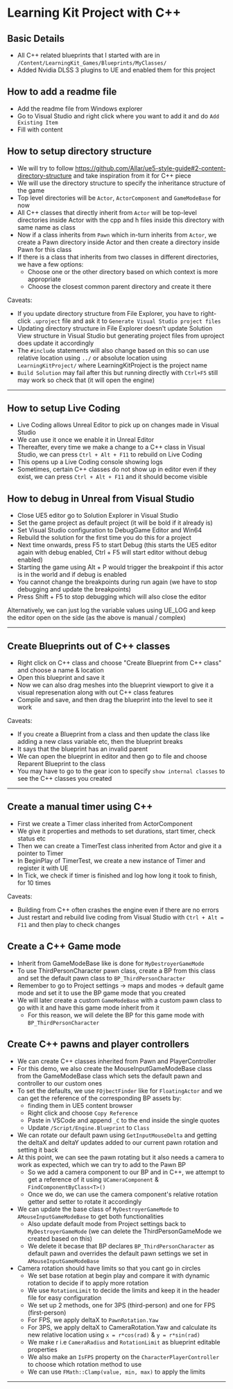# Learning Kit Project with C++

## Basic Details

- All C++ related blueprints that I started with are in `/Content/LearningKit_Games/Blueprints/MyClasses/`
- Added Nvidia DLSS 3 plugins to UE and enabled them for this project

## How to add a readme file

- Add the readme file from Windows explorer
- Go to Visual Studio and right click where you want to add it and do `Add Existing Item`
- Fill with content

## How to setup directory structure

- We will try to follow https://github.com/Allar/ue5-style-guide#2-content-directory-structure and take inspiration from it for C++ piece
- We will use the directory structure to specify the inheritance structure of the game
- Top level directories will be `Actor`, `ActorComponent` and `GameModeBase` for now
- All C++ classes that directly inherit from `Actor` will be top-level directories inside Actor with the cpp and h files inside this directory with same name as class
- Now if a class inherits from `Pawn` which in-turn inherits from `Actor`, we create a Pawn directory inside Actor and then create a directory inside Pawn for this class
- If there is a class that inherits from two classes in different directories, we have a few options:
	- Choose one or the other directory based on which context is more appropriate
	- Choose the closest common parent directory and create it there

Caveats:
- If you update directory structure from File Explorer, you have to right-click `.uproject` file and ask it to `Generate Visual Studio project files`
- Updating directory structure in File Explorer doesn't update Solution View structure in Visual Studio but generating project files from uproject does update it accordingly
- The `#include` statements will also change based on this so can use relative location using `../` or absolute location using `LearningKitProject/` where LearningKitProject is the project name
- `Build Solution` may fail after this but running directly with `Ctrl+F5` still may work so check that (it will open the engine)

---

## How to setup Live Coding

- Live Coding allows Unreal Editor to pick up on changes made in Visual Studio
- We can use it once we enable it in Unreal Editor
- Thereafter, every time we make a change to a C++ class in Visual Studio, we can press `Ctrl + Alt + F11` to rebuild on Live Coding
- This opens up a Live Coding console showing logs
- Sometimes, certain C++ classes do not show up in editor even if they exist, we can press `Ctrl + Alt + F11` and it should become visible

## How to debug in Unreal from Visual Studio

- Close UE5 editor go to Solution Explorer in Visual Studio
- Set the game project as default project (it will be bold if it already is)
- Set Visual Studio configuration to DebugGame Editor and Win64
- Rebuild the solution for the first time you do this for a project
- Next time onwards, press F5 to start Debug (this starts the UE5 editor again with debug enabled, Ctrl + F5 will start editor without debug enabled)
- Starting the game using Alt + P would trigger the breakpoint if this actor is in the world and if debug is enabled
- You cannot change the breakpoints during run again (we have to stop debugging and update the breakpoints)
- Press Shift + F5 to stop debugging which will also close the editor
 
Alternatively, we can just log the variable values using UE_LOG and keep the editor open on the side (as the above is manual / complex)

---

## Create Blueprints out of C++ classes

- Right click on C++ class and choose "Create Blueprint from C++ class" and choose a name & location
- Open this blueprint and save it
- Now we can also drag meshes into the blueprint viewport to give it a visual represenation along with out C++ class features
- Compile and save, and then drag the blueprint into the level to see it work

Caveats:
- If you create a Blueprint from a class and then update the class like adding a new class variable etc, then the blueprint breaks
- It says that the blueprint has an invalid parent
- We can open the blueprint in editor and then go to file and choose Reparent Blueprint to the class
- You may have to go to the gear icon to specify `show internal classes` to see the C++ classes you created

---

## Create a manual timer using C++

- First we create a Timer class inherited from ActorComponent
- We give it properties and methods to set durations, start timer, check status etc
- Then we can create a TimerTest class inherited from Actor and give it a pointer to Timer
- In BeginPlay of TimerTest, we create a new instance of Timer and register it with UE
- In Tick, we check if timer is finished and log how long it took to finish, for 10 times

Caveats:
- Building from C++ often crashes the engine even if there are no errors
- Just restart and rebuild live coding from Visual Studio with `Ctrl + Alt = F11` and then play to check changes


## Create a C++ Game mode

- Inherit from GameModeBase like is done for `MyDestroyerGameMode`
- To use ThirdPersonCharacter pawn class, create a BP from this class and set the default pawn class to `BP_ThirdPersonCharacter`
- Remember to go to Project settings -> maps and modes -> default game mode and set it to use the BP game mode that you created
- We will later create a custom `GameModeBase` with a custom pawn class to go with it and have this game mode inherit from it
	- For this reason, we will delete the BP for this game mode with `BP_ThirdPersonCharacter`

## Create C++ pawns and player controllers

- We can create C++ classes inherited from Pawn and PlayerController
- For this demo, we also create the MouseInputGameModeBase class from the GameModeBase class which sets the default pawn and controller to our custom ones
- To set the defaults, we use `FOjbectFinder` like for `FloatingActor` and we can get the reference of the corresponding BP assets by:
	- finding them in UE5 content browser
	- Right click and choose `Copy Reference`
	- Paste in VSCode and append `_C` to the end inside the single quotes
	- Update `/Script/Engine.Blueprint` to `Class`
- We can rotate our default pawn using `GetInputMouseDelta` and getting the deltaX and deltaY updates added to our current pawn rotation and setting it back
- At this point, we can see the pawn rotating but it also needs a camera to work as expected, which we can try to add to the Pawn BP
	- So we add a camera component to our BP and in C++, we attempt to get a reference of it using `UCameraComponent` & `FindComponentByClass<T>()`
	- Once we do, we can use the camera component's relative rotation getter and setter to rotate it accordingly
- We can update the base class of `MyDestroyerGameMode` to `AMouseInputGameModeBase` to get both functionalities
	- Also update default mode from Project settings back to `MyDestroyerGameMode` (we can delete the ThirdPersonGameMode we created based on this)
	- We delete it becase that BP declares `BP_ThirdPersonCharacter` as default pawn and overrides the default pawn settings we set in `AMouseInputGameModeBase`
- Camera rotation should have limits so that you cant go in circles
	- We set base rotation at begin play and compare it with dynamic rotation to decide if to apply more rotation
	- We use `RotationLimit` to decide the limits and keep it in the header file for easy configuration
	- We set up 2 methods, one for 3PS (third-person) and one for FPS (first-person)
	- For FPS, we apply deltaX to `PawnRotation.Yaw`
	- For 3PS, we apply deltaX to CameraRotation.Yaw and calculate its new relative location using `x = r*cos(rad)` & `y = r*sin(rad)`
	- We make r i.e `CameraRadius` and `RotationLimit` as blueprint editable properties
	- We also make an `IsFPS` property on the `CharacterPlayerController` to choose which rotation method to use
	- We can use `FMath::Clamp(value, min, max)` to apply the limits

---
